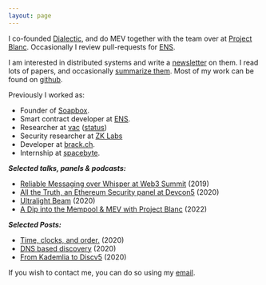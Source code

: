 ```yaml
---
layout: page
---
```

I co-founded [Dialectic](http://dialectic.ch/), and do MEV together with the team over at [Project Blanc](http://projectblanc.ch/). Occasionally I review pull-requests for [ENS](https://ens.domains).

I am interested in distributed systems and write a [newsletter](https://distsys.substack.com/) on them. I read lots of papers, and occasionally [summarize them](https://github.com/decanus/research/). Most of my work can be found on [github](https://github.com/decanus/).

Previously I worked as:
 - Founder of [Soapbox](https://soapbox.social).
 - Smart contract developer at [ENS](https://ens.domains).
 - Researcher at [vac](https://vac.dev) ([status](https://status.im))
 - Security researcher at [ZK Labs](https://zklabs.io/) 
 - Developer at [brack.ch](https://brack.ch).
 - Internship at [spacebyte](https://spacebyte.com/).

***Selected talks, panels & podcasts:***

- [Reliable Messaging over Whisper at Web3 Summit](https://www.youtube.com/watch?v=WMPw0dNyNmM) (2019)
- [All the Truth, an Ethereum Security panel at Devcon5](https://www.youtube.com/watch?v=dHxa7qWZCYo) (2020)
- [Ultralight Beam](https://www.youtube.com/watch?v=OxEYV3fZ6Pk) (2020)
- [A Dip into the Mempool & MEV with Project Blanc](https://zeroknowledge.fm/216-2/) (2022)

***Selected Posts:***

 - [Time, clocks, and order.](./_posts/2020-01-06-time-clocks-and-order.md) (2020)
 - [DNS based discovery](https://vac.dev/dns-based-discovery) (2020)
 - [From Kademlia to Discv5](https://vac.dev/kademlia-to-discv5) (2020)

If you wish to contact me, you can do so using my [email](mailto:dean@eigenmann.me).
